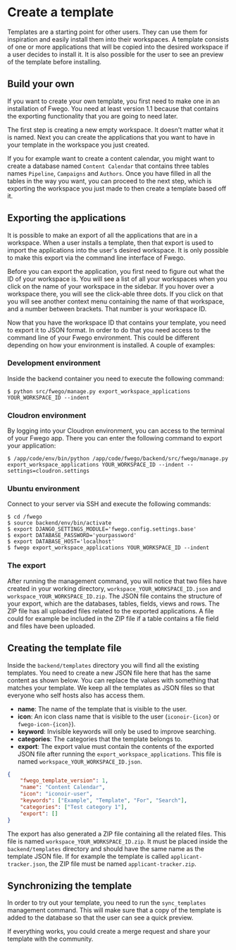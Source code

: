 # Create a template

Templates are a starting point for other users. They can use them for inspiration and
easily install them into their workspaces. A template consists of one or more applications
that will be copied into the desired workspace if a user decides to install it. It is also
possible for the user to see an preview of the template before installing.

## Build your own

If you want to create your own template, you first need to make one in an installation
of Fwego. You need at least version 1.1 because that contains the exporting
functionality that you are going to need later.

The first step is creating a new empty workspace. It doesn't matter what it is named. Next
you can create the applications that you want to have in your template in the workspace
you just created.

If you for example want to create a content calendar, you might want to create a
database named `Content Calendar` that contains three tables names `Pipeline`,
`Campaigns` and `Authors`. Once you have filled in all the tables in the way you want,
you can proceed to the next step, which is exporting the workspace you just made to then
create a template based off it.

## Exporting the applications

It is possible to make an export of all the applications that are in a workspace. When a
user installs a template, then that export is used to import the applications
into the user's desired workspace. It is only possible to make this export via the command
line interface of Fwego.

Before you can export the application, you first need to figure out what the ID of your
workspace is. You will see a list of all your workspaces when you click on the name of your
workspace in the sidebar. If you hover over a workspace there, you will see the click-able
three dots. If you click on that you will see another context menu containing the name
of that workspace, and a number between brackets. That number is your workspace ID.

Now that you have the workspace ID that contains your template, you need to export it to
JSON format. In order to do that you need access to the command line of your Fwego
environment. This could be different depending on how your environment is installed.
A couple of examples:

### Development environment

Inside the backend container you need to execute the following command:

```
$ python src/fwego/manage.py export_workspace_applications YOUR_WORKSPACE_ID --indent
```

### Cloudron environment

By logging into your Cloudron environment, you can access to the terminal of your
Fwego app. There you can enter the following command to export your application:

```
$ /app/code/env/bin/python /app/code/fwego/backend/src/fwego/manage.py export_workspace_applications YOUR_WORKSPACE_ID --indent --settings=cloudron.settings
```

### Ubuntu environment

Connect to your server via SSH and execute the following commands:

```
$ cd /fwego
$ source backend/env/bin/activate
$ export DJANGO_SETTINGS_MODULE='fwego.config.settings.base'
$ export DATABASE_PASSWORD='yourpassword'
$ export DATABASE_HOST='localhost'
$ fwego export_workspace_applications YOUR_WORKSPACE_ID --indent
```

### The export

After running the management command, you will notice that two files have created in
your working directory, `workspace_YOUR_WORKSPACE_ID.json` and `workspace_YOUR_WORKSPACE_ID.zip`. The
JSON file contains the structure of your export, which are the databases, tables,
fields, views and rows. The ZIP file has all uploaded files related to the exported
applications. A file could for example be included in the ZIP file if a table contains
a file field and files have been uploaded.

## Creating the template file

Inside the `backend/templates` directory you will find all the existing templates. You
need to create a new JSON file here that has the same content as shown below. You can
replace the values with something that matches your template. We keep all the templates
as JSON files so that everyone who self hosts also has access them.

-   **name**: The name of the template that is visible to the user.
-   **icon**: An icon class name that is visible to the user (`iconoir-{icon}` or `fwego-icon-{icon}`).
-   **keyword**: Invisible keywords will only be used to improve searching.
-   **categories**: The categories that the template belongs to.
-   **export**: The export value must contain the contents of the exported JSON file
    after running the `export_workspace_applications`. This file is named
    `workspace_YOUR_WORKSPACE_ID.json`.

```json
{
    "fwego_template_version": 1,
    "name": "Content Calendar",
    "icon": "iconoir-user",
    "keywords": ["Example", "Template", "For", "Search"],
    "categories": ["Test category 1"],
    "export": []
}
```

The export has also generated a ZIP file containing all the related files. This file is
named `workspace_YOUR_WORKSPACE_ID.zip`. It must be placed inside the `backend/templates`
directory and should have the same name as the template JSON file. If for example the
template is called `applicant-tracker.json`, the ZIP file must be named
`applicant-tracker.zip`.

## Synchronizing the template

In order to try out your template, you need to run the `sync_templates` management
command. This will make sure that a copy of the template is added to the database so
that the user can see a quick preview.

If everything works, you could create a merge request and share your template with the
community.
